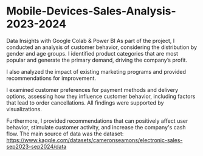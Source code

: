 # Mobile-Devices-Sales-Analysis-2023-2024
Data Insights with Google Colab &amp; Power BI
As part of the project, I conducted an analysis of customer behavior, considering the distribution by gender and age groups. I identified product categories that are most popular and generate the primary demand, driving the company’s profit.

I also analyzed the impact of existing marketing programs and provided recommendations for improvement.

I examined customer preferences for payment methods and delivery options, assessing how they influence customer behavior, including factors that lead to order cancellations. All findings were supported by visualizations.

Furthermore, I provided recommendations that can positively affect user behavior, stimulate customer activity, and increase the company's cash flow.
The main source of data was the dataset: https://www.kaggle.com/datasets/cameronseamons/electronic-sales-sep2023-sep2024/data
